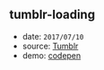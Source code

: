 ## tumblr-loading

* date: `2017/07/10`
* source: [Tumblr](https://www.tumblr.com/)
* demo: [codepen](https://codepen.io/yrq110/pen/vZQYQN)
